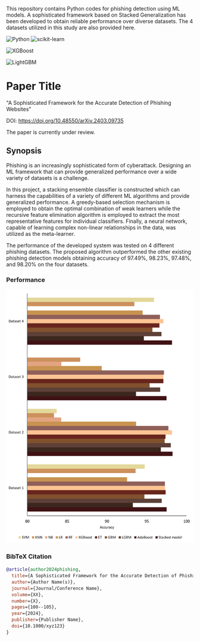 
This repository contains Python codes for phishing detection using ML models. A sophisticated framework based on Stacked Generalization has been developed to obtain reliable performance over diverse datasets. The 4 datasets utilized in this study are also provided here. 

![Python](https://img.shields.io/badge/Python-3.x-blue)
![scikit-learn](https://img.shields.io/pypi/v/scikit-learn?label=scikit-learn&color=blue)

![XGBoost](https://img.shields.io/pypi/v/xgboost?label=XGBoost&color=orange)

![LightGBM](https://img.shields.io/pypi/v/lightgbm?label=LightGBM&color=green)


# Paper Title

"A Sophisticated Framework for the Accurate Detection of Phishing Websites"

DOI: https://doi.org/10.48550/arXiv.2403.09735


The paper is currently under review.


## Synopsis

Phishing is an increasingly sophisticated form of cyberattack. Designing an ML framework that can provide generalized performance over a wide variety of datasets is a challenge. 

In this project, a stacking ensemble classifier is constructed which can harness the capabilities of a variety of different ML algorithms and provide generalized performance. A greedy-based selection mechanism is employed to obtain the optimal combination of weak learners while the recursive feature elimination algorithm is employed to extract the most representative features for individual classifiers. Finally, a neural network, capable of learning complex non-linear relationships in the data, was utilized as the meta-learner. 

The performance of the developed system was tested on 4 different phishing datasets. The proposed algorithm outperformed the other existing phishing detection models obtaining accuracy of 97.49%, 98.23%, 97.48%, and 98.20% on the four datasets.

### Performance

![App Screenshot](https://github.com/newaz-aa/Phishing/blob/main/Figures/fig_3.jpg)


### BibTeX Citation
```bibtex
@article{author2024phishing,
  title={A Sophisticated Framework for the Accurate Detection of Phishing Websites},
  author={Author Name(s)},
  journal={Journal/Conference Name},
  volume={XX},
  number={X},
  pages={100--105},
  year={2024},
  publisher={Publisher Name},
  doi={10.1000/xyz123}
}
